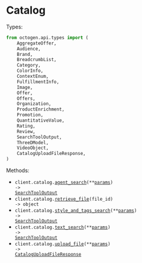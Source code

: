 # Catalog

Types:

```python
from octogen.api.types import (
    AggregateOffer,
    Audience,
    Brand,
    BreadcrumbList,
    Category,
    ColorInfo,
    ContextEnum,
    FulfillmentInfo,
    Image,
    Offer,
    Offers,
    Organization,
    ProductEnrichment,
    Promotion,
    QuantitativeValue,
    Rating,
    Review,
    SearchToolOutput,
    ThreeDModel,
    VideoObject,
    CatalogUploadFileResponse,
)
```

Methods:

- <code title="get /catalog/agent_search">client.catalog.<a href="./src/octogen/api/resources/catalog.py">agent_search</a>(\*\*<a href="src/octogen/api/types/catalog_agent_search_params.py">params</a>) -> <a href="./src/octogen/api/types/search_tool_output.py">SearchToolOutput</a></code>
- <code title="get /catalog/file/{file_id}">client.catalog.<a href="./src/octogen/api/resources/catalog.py">retrieve_file</a>(file_id) -> object</code>
- <code title="post /catalog/style_and_tags_search">client.catalog.<a href="./src/octogen/api/resources/catalog.py">style_and_tags_search</a>(\*\*<a href="src/octogen/api/types/catalog_style_and_tags_search_params.py">params</a>) -> <a href="./src/octogen/api/types/search_tool_output.py">SearchToolOutput</a></code>
- <code title="post /catalog/text_search">client.catalog.<a href="./src/octogen/api/resources/catalog.py">text_search</a>(\*\*<a href="src/octogen/api/types/catalog_text_search_params.py">params</a>) -> <a href="./src/octogen/api/types/search_tool_output.py">SearchToolOutput</a></code>
- <code title="post /catalog/file_upload">client.catalog.<a href="./src/octogen/api/resources/catalog.py">upload_file</a>(\*\*<a href="src/octogen/api/types/catalog_upload_file_params.py">params</a>) -> <a href="./src/octogen/api/types/catalog_upload_file_response.py">CatalogUploadFileResponse</a></code>
